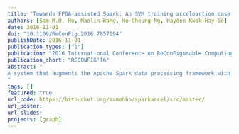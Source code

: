 ```yaml
---
title: "Towards FPGA-assisted Spark: An SVM training acceleartion case study"
authors: [Sam M.H. Ho, Maolin Wang, Ho-Cheung Ng, Hayden Kwok-Hay So]
date: 2016-11-01
doi: "10.1109/ReConFig.2016.7857194"
publishDate: 2016-11-01
publication_types: ["1"]
publication: "2016 International Conference on ReConFigurable Computing and FPGAs (ReConFig)"
publication_short: "RECONFIG'16"
abstract: "
A system that augments the Apache Spark data processing framework with FPGA accelerators is presented as a way to model and deploy FPGA-assisted applications in large-scale clusters. In our proposed framework, FPGAs can optionally be used in place of the host CPU for Resilient distributed datasets (RDDs) transformations, allowing seamless integration between gateware and software processing. Using the case of training an Support Vector Machine (SVM) cell image classifier as a case study, we explore the feasibilities, benefits and challenges of such technique. In our experiments where data communication between CPU and FPGA is tightly controlled, a consistent speedup of up to 1.6x can be achieved for the target SVM training application as the cluster size increases. Hardware-software techniques that are crucial to achieve acceleration such as the management of data partition size are explored. We demonstrate the benefits of the proposed framework, while also illustrate the importance of careful hardware-software management to avoid excessive CPU-FPGA communication that can quickly diminish the benefits of FPGA acceleration.
"
tags: []
featured: true
url_code: https://bitbucket.org/sammhho/sparkaccel/src/master/
url_poster: 
url_slides: 
projects: [graph]
---
```

